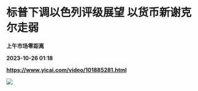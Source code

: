 # 标普下调以色列评级展望 以货币新谢克尔走弱
**上午市场零距离**

**2023-10-26 01:18**

**https://www.yicai.com/video/101885281.html**

![](http://imgcdn.yicai.com/vms-new/2023/10/13af54f7-72f0-4594-aa1f-782967c12b38_qbKF.jpg)